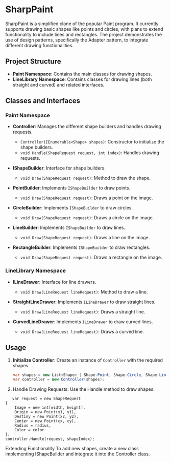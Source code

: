 # SharpPaint

SharpPaint is a simplified clone of the popular Paint program. It currently supports drawing basic shapes like points and circles, with plans to extend functionality to include lines and rectangles. The project demonstrates the use of design patterns, specifically the Adapter pattern, to integrate different drawing functionalities.

## Project Structure

- **Paint Namespace**: Contains the main classes for drawing shapes.
- **LineLibrary Namespace**: Contains classes for drawing lines (both straight and curved) and related interfaces.

## Classes and Interfaces

### Paint Namespace

- **Controller**: Manages the different shape builders and handles drawing requests.
  - `Controller(IEnumerable<Shape> shapes)`: Constructor to initialize the shape builders.
  - `void Handle(ShapeRequest request, int index)`: Handles drawing requests.

- **IShapeBuilder**: Interface for shape builders.
  - `void Draw(ShapeRequest request)`: Method to draw the shape.

- **PointBuilder**: Implements `IShapeBuilder` to draw points.
  - `void Draw(ShapeRequest request)`: Draws a point on the image.

- **CircleBuilder**: Implements `IShapeBuilder` to draw circles.
  - `void Draw(ShapeRequest request)`: Draws a circle on the image.

- **LineBuilder**: Implements `IShapeBuilder` to draw lines.
  - `void Draw(ShapeRequest request)`: Draws a line on the image.

- **RectangleBuilder**: Implements `IShapeBuilder` to draw rectangles.
  - `void Draw(ShapeRequest request)`: Draws a rectangle on the image.

### LineLibrary Namespace

- **ILineDrawer**: Interface for line drawers.
  - `void Draw(LineRequest lineRequest)`: Method to draw a line.

- **StraightLineDrawer**: Implements `ILineDrawer` to draw straight lines.
  - `void Draw(LineRequest lineRequest)`: Draws a straight line.

- **CurvedLineDrawer**: Implements `ILineDrawer` to draw curved lines.
  - `void Draw(LineRequest lineRequest)`: Draws a curved line.

## Usage

1. **Initialize Controller**: Create an instance of `Controller` with the required shapes.
   ```csharp
   var shapes = new List<Shape> { Shape.Point, Shape.Circle, Shape.Line, Shape.Rectangle };
   var controller = new Controller(shapes);
   ```
2. Handle Drawing Requests: Use the Handle method to draw shapes.
```
   var request = new ShapeRequest
{
    Image = new int[width, height],
    Origin = new Point(x1, y1),
    Destiny = new Point(x2, y2),
    Center = new Point(cx, cy),
    Radius = radius,
    Color = color
};
controller.Handle(request, shapeIndex);
```

Extending Functionality
To add new shapes, create a new class implementing IShapeBuilder and integrate it into the Controller class.

